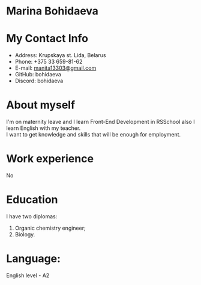 **Marina Bohidaeva**
===
**My Contact Info**
===
-    Address: Krupskaya st. Lida, Belarus   
-    Phone: +375 33 659-81-62  
-    E-mail: manita13303@gmail.com  
-    GitHub: bohidaeva  
-    Discord: bohidaeva  

**About myself**
===
I'm on maternity leave and I learn Front-End Development in RSSchool also I learn English with my teacher.  
I want to get knowledge and skills that will be enough for employment. 

**Work experience**
===
No

**Education**  
===
I have two diplomas:  
1. Organic chemistry engineer;  
2. Biology.

**Language:**
===
English level - A2

